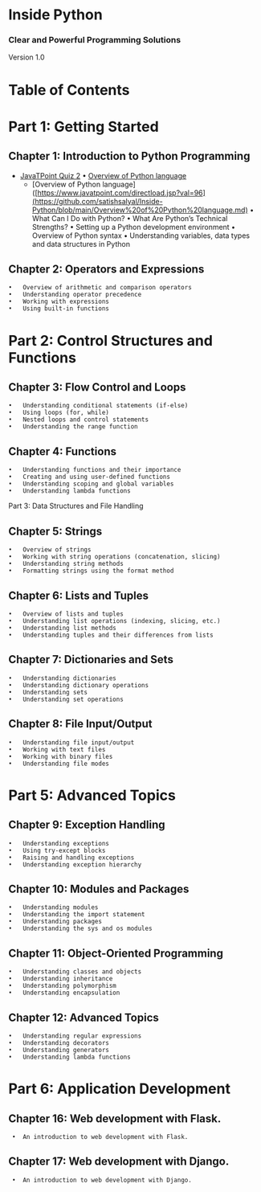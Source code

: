 # Inside Python
### Clear and Powerful Programming Solutions
Version 1.0

# Table of Contents

# Part 1: Getting Started
## Chapter 1: Introduction to Python Programming
* [JavaTPoint Quiz 2](https://www.javatpoint.com/directload.jsp?val=96)
    •	[Overview of Python language](https://github.com/satishsalyal/Inside-Python/blob/main/Overview%20of%20Python%20language.md)
    * [Overview of Python language]([https://www.javatpoint.com/directload.jsp?val=96](https://github.com/satishsalyal/Inside-Python/blob/main/Overview%20of%20Python%20language.md)
    •	What Can I Do with Python?
    •	What Are Python’s Technical Strengths?
    •	Setting up a Python development environment
    •	Overview of Python syntax
    •	Understanding variables, data types and data structures in Python
    
## Chapter 2: Operators and Expressions
    •	Overview of arithmetic and comparison operators
    •	Understanding operator precedence
    •	Working with expressions
    •	Using built-in functions
    
# Part 2: Control Structures and Functions    
## Chapter 3: Flow Control and Loops
    •	Understanding conditional statements (if-else)
    •	Using loops (for, while)
    •	Nested loops and control statements
    •	Understanding the range function
    
## Chapter 4: Functions
    •	Understanding functions and their importance
    •	Creating and using user-defined functions
    •	Understanding scoping and global variables
    •	Understanding lambda functions

Part 3: Data Structures and File Handling
## Chapter 5: Strings
    •	Overview of strings
    •	Working with string operations (concatenation, slicing)
    •	Understanding string methods
    •	Formatting strings using the format method
    
## Chapter 6: Lists and Tuples
    •	Overview of lists and tuples
    •	Understanding list operations (indexing, slicing, etc.)
    •	Understanding list methods
    •	Understanding tuples and their differences from lists
    
## Chapter 7: Dictionaries and Sets
    •	Understanding dictionaries
    •	Understanding dictionary operations
    •	Understanding sets
    •	Understanding set operations
    
## Chapter 8: File Input/Output
    •	Understanding file input/output
    •	Working with text files
    •	Working with binary files
    •	Understanding file modes

# Part 5: Advanced Topics
## Chapter 9: Exception Handling
    •	Understanding exceptions
    •	Using try-except blocks
    •	Raising and handling exceptions
    •	Understanding exception hierarchy
    
## Chapter 10: Modules and Packages
    •	Understanding modules
    •	Understanding the import statement
    •	Understanding packages
    •	Understanding the sys and os modules
    
## Chapter 11: Object-Oriented Programming
    •	Understanding classes and objects
    •	Understanding inheritance
    •	Understanding polymorphism
    •	Understanding encapsulation
    
## Chapter 12: Advanced Topics
    •	Understanding regular expressions
    •	Understanding decorators
    •	Understanding generators
    •	Understanding lambda functions

# Part 6: Application Development
## Chapter 16: Web development with Flask.
     •	An introduction to web development with Flask.
## Chapter 17: Web development with Django. 
     •	An introduction to web development with Django.
